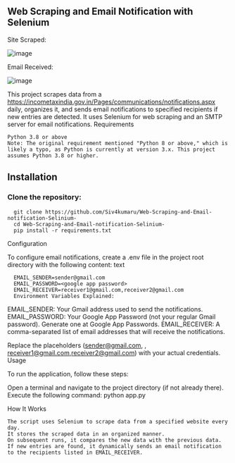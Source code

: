 
## Web Scraping and Email Notification with Selenium

Site Scraped:

  ![image](https://github.com/user-attachments/assets/45434377-0e2b-4faf-bc90-3189959aa770)

Email Received:

  ![image](https://github.com/user-attachments/assets/8395469e-e2f0-4c52-a75a-c3204fbc53b2)


This project scrapes data from a https://incometaxindia.gov.in/Pages/communications/notifications.aspx daily, organizes it, and sends email notifications to specified recipients if new entries are detected. It uses Selenium for web scraping and an SMTP server for email notifications.
Requirements

    Python 3.8 or above
    Note: The original requirement mentioned "Python 8 or above," which is likely a typo, as Python is currently at version 3.x. This project assumes Python 3.8 or higher.

## Installation



  ### Clone the repository:
      git clone https://github.com/Siv4kumaru/Web-Scraping-and-Email-notification-Selinium-
      cd Web-Scraping-and-Email-notification-Selinium-
      pip install -r requirements.txt 

Configuration

To configure email notifications, create a .env file in the project root directory with the following content:
text 

      EMAIL_SENDER=sender@gmail.com
      EMAIL_PASSWORD=<google app password>
      EMAIL_RECEIVER=receiver1@gmail.com,receiver2@gmail.com
      Environment Variables Explained:

EMAIL_SENDER: Your Gmail address used to send the notifications.
EMAIL_PASSWORD: Your Google App Password (not your regular Gmail password). Generate one at Google App Passwords.
EMAIL_RECEIVER: A comma-separated list of email addresses that will receive the notifications.

Replace the placeholders (sender@gmail.com, <google app password>, receiver1@gmail.com,receiver2@gmail.com) with your actual credentials.
Usage

To run the application, follow these steps:

  Open a terminal and navigate to the project directory (if not already there).
  Execute the following command:
     python app.py

How It Works

    The script uses Selenium to scrape data from a specified website every day.
    It stores the scraped data in an organized manner.
    On subsequent runs, it compares the new data with the previous data. If new entries are found, it dynamically sends an email notification to the recipients listed in EMAIL_RECEIVER.
